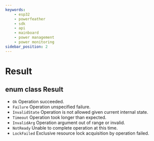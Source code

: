```yaml
---
keywords:
    - esp32
    - powerfeather
    - sdk
    - api
    - mainboard
    - power management
    - power monitoring
sidebar_position: 2
---
```


# Result

## enum class Result

- `Ok` Operation succeeded.
- `Failure` Operation unspecified failure.
- `InvalidState` Operation is not allowed given current internal state.
- `Timeout` Operation took longer than expected.
- `InvalidArg` Operation argument out of range or invalid.
- `NotReady` Unable to complete operation at this time.
- `LockFailed` Exclusive resource lock acquisition by operation failed.
